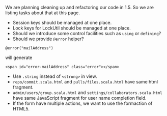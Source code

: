 We are planning cleaning up and refactoring our code in 1.5. So we are listing tasks about that at this page.

- Session keys should be managed at one place. 
- Lock keys for LockUtil should be managed at one place.
- Should we introduce some control facilities such as ```using``` or ```defining```?
- Should we provide ```@error``` helper?
```
@error("mailAddress")
```
will generate
```
<span id="error-mailAddress" class="error"></span>
```
- Use ```.string``` instead of ```<strong>``` in view.
- ```repo/commit.scala.html``` and ```pulls/files.scala.html``` have same html fragment.
- ```admin/users/group.scala.html``` and ```settings/collaborators.scala.html``` have same JavaScript fragment for user name completion field.
- If the form have multiple actions, we want to use the formaction of HTML5.